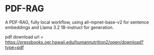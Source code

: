 # PDF-RAG

A PDF-RAG, fully local workflow, using all-mpnet-base-v2 for sentence embeddings and Llama 3.2 1B-instruct for generation.

pdf download url = https://pressbooks.oer.hawaii.edu/humannutrition2/open/download?type=pdf
